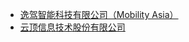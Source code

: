 <!---
请填写贵公司的信息，名称+主站链接，格式示例：
- [网易云音乐](https://music.163.com/)
-->

- [逸驾智能科技有限公司（Mobility Asia）](https://volkswagengroupchina.com.cn/zh-cn/brands/mobilityasia)
- [云顶信息技术股份有限公司](http://www.topofcloud.cn/)
